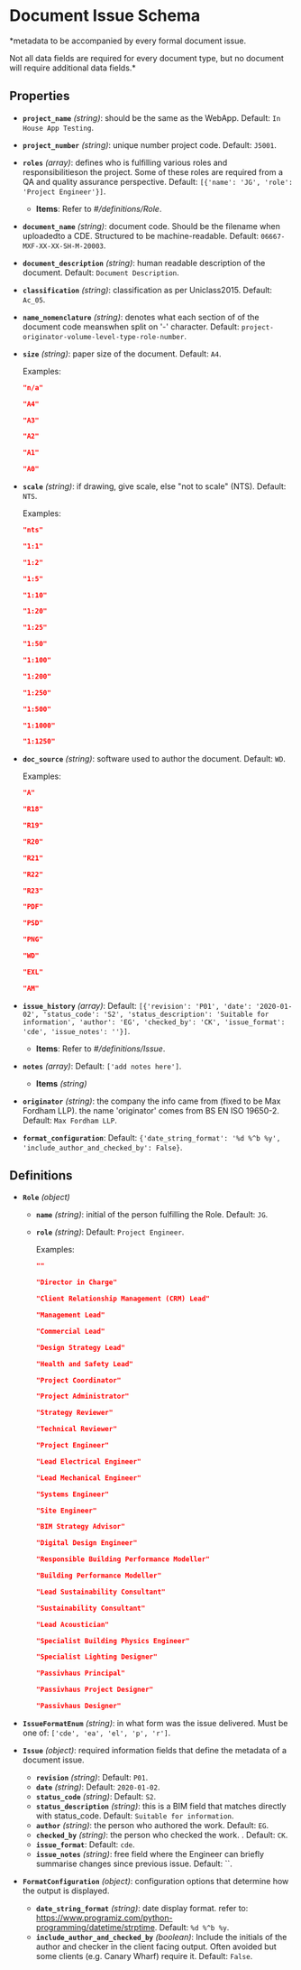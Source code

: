 # Document Issue Schema


*metadata to be accompanied by every formal document issue.

Not all data fields are required for every document type,
but no document will require additional data fields.*

## Properties

- **`project_name`** *(string)*: should be the same as the WebApp. Default: `In House App Testing`.
- **`project_number`** *(string)*: unique number project code. Default: `J5001`.
- **`roles`** *(array)*: defines who is fulfilling various roles and responsibilitieson the project. Some of these roles are required from a QA and quality assurance perspective. Default: `[{'name': 'JG', 'role': 'Project Engineer'}]`.
  - **Items**: Refer to *#/definitions/Role*.
- **`document_name`** *(string)*: document code. Should be the filename when uploadedto a CDE. Structured to be machine-readable. Default: `06667-MXF-XX-XX-SH-M-20003`.
- **`document_description`** *(string)*: human readable description of the document. Default: `Document Description`.
- **`classification`** *(string)*: classification as per Uniclass2015. Default: `Ac_05`.
- **`name_nomenclature`** *(string)*: denotes what each section of of the document code meanswhen split on '-' character. Default: `project-originator-volume-level-type-role-number`.
- **`size`** *(string)*: paper size of the document. Default: `A4`.

  Examples:
  ```json
  "n/a"
  ```

  ```json
  "A4"
  ```

  ```json
  "A3"
  ```

  ```json
  "A2"
  ```

  ```json
  "A1"
  ```

  ```json
  "A0"
  ```

- **`scale`** *(string)*: if drawing, give scale, else "not to scale" (NTS). Default: `NTS`.

  Examples:
  ```json
  "nts"
  ```

  ```json
  "1:1"
  ```

  ```json
  "1:2"
  ```

  ```json
  "1:5"
  ```

  ```json
  "1:10"
  ```

  ```json
  "1:20"
  ```

  ```json
  "1:25"
  ```

  ```json
  "1:50"
  ```

  ```json
  "1:100"
  ```

  ```json
  "1:200"
  ```

  ```json
  "1:250"
  ```

  ```json
  "1:500"
  ```

  ```json
  "1:1000"
  ```

  ```json
  "1:1250"
  ```

- **`doc_source`** *(string)*: software used to author the document. Default: `WD`.

  Examples:
  ```json
  "A"
  ```

  ```json
  "R18"
  ```

  ```json
  "R19"
  ```

  ```json
  "R20"
  ```

  ```json
  "R21"
  ```

  ```json
  "R22"
  ```

  ```json
  "R23"
  ```

  ```json
  "PDF"
  ```

  ```json
  "PSD"
  ```

  ```json
  "PNG"
  ```

  ```json
  "WD"
  ```

  ```json
  "EXL"
  ```

  ```json
  "AM"
  ```

- **`issue_history`** *(array)*: Default: `[{'revision': 'P01', 'date': '2020-01-02', 'status_code': 'S2', 'status_description': 'Suitable for information', 'author': 'EG', 'checked_by': 'CK', 'issue_format': 'cde', 'issue_notes': ''}]`.
  - **Items**: Refer to *#/definitions/Issue*.
- **`notes`** *(array)*: Default: `['add notes here']`.
  - **Items** *(string)*
- **`originator`** *(string)*: the company the info came from (fixed to be Max Fordham LLP). the name 'originator' comes from BS EN ISO 19650-2. Default: `Max Fordham LLP`.
- **`format_configuration`**: Default: `{'date_string_format': '%d %^b %y', 'include_author_and_checked_by': False}`.
## Definitions

- **`Role`** *(object)*
  - **`name`** *(string)*: initial of the person fulfilling the Role. Default: `JG`.
  - **`role`** *(string)*: Default: `Project Engineer`.

    Examples:
    ```json
    ""
    ```

    ```json
    "Director in Charge"
    ```

    ```json
    "Client Relationship Management (CRM) Lead"
    ```

    ```json
    "Management Lead"
    ```

    ```json
    "Commercial Lead"
    ```

    ```json
    "Design Strategy Lead"
    ```

    ```json
    "Health and Safety Lead"
    ```

    ```json
    "Project Coordinator"
    ```

    ```json
    "Project Administrator"
    ```

    ```json
    "Strategy Reviewer"
    ```

    ```json
    "Technical Reviewer"
    ```

    ```json
    "Project Engineer"
    ```

    ```json
    "Lead Electrical Engineer"
    ```

    ```json
    "Lead Mechanical Engineer"
    ```

    ```json
    "Systems Engineer"
    ```

    ```json
    "Site Engineer"
    ```

    ```json
    "BIM Strategy Advisor"
    ```

    ```json
    "Digital Design Engineer"
    ```

    ```json
    "Responsible Building Performance Modeller"
    ```

    ```json
    "Building Performance Modeller"
    ```

    ```json
    "Lead Sustainability Consultant"
    ```

    ```json
    "Sustainability Consultant"
    ```

    ```json
    "Lead Acoustician"
    ```

    ```json
    "Specialist Building Physics Engineer"
    ```

    ```json
    "Specialist Lighting Designer"
    ```

    ```json
    "Passivhaus Principal"
    ```

    ```json
    "Passivhaus Project Designer"
    ```

    ```json
    "Passivhaus Designer"
    ```

- **`IssueFormatEnum`** *(string)*: in what form was the issue delivered. Must be one of: `['cde', 'ea', 'el', 'p', 'r']`.
- **`Issue`** *(object)*: required information fields that define the metadata of a document issue.
  - **`revision`** *(string)*: Default: `P01`.
  - **`date`** *(string)*: Default: `2020-01-02`.
  - **`status_code`** *(string)*: Default: `S2`.
  - **`status_description`** *(string)*: this is a BIM field that matches directly with status_code. Default: `Suitable for information`.
  - **`author`** *(string)*: the person who authored the work. Default: `EG`.
  - **`checked_by`** *(string)*: the person who checked the work. . Default: `CK`.
  - **`issue_format`**: Default: `cde`.
  - **`issue_notes`** *(string)*: free field where the Engineer can briefly summarise changes since previous issue. Default: ``.
- **`FormatConfiguration`** *(object)*: configuration options that determine how the output is displayed.
  - **`date_string_format`** *(string)*: date display format. refer to: https://www.programiz.com/python-programming/datetime/strptime. Default: `%d %^b %y`.
  - **`include_author_and_checked_by`** *(boolean)*: Include the initials of the author and checker in the client facing output. Often avoided but some clients (e.g. Canary Wharf) require it. Default: `False`.
